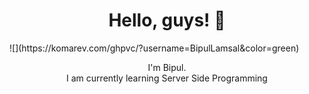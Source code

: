 <h1 align="center">Hello, guys! 👋 </h1>
![](https://komarev.com/ghpvc/?username=BipulLamsal&color=green)
<p align="center">   
        I'm Bipul.<br>
        I am currently learning Server Side Programming<br>
        <br>
    <br>
</p>

